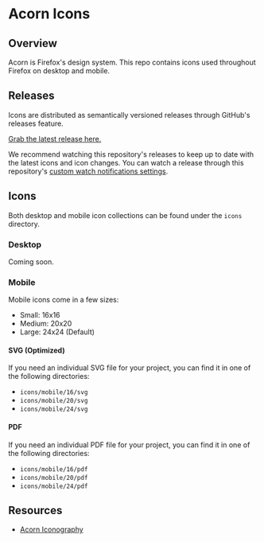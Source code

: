 # Acorn Icons
## Overview
Acorn is Firefox's design system. This repo contains icons used throughout Firefox on desktop and mobile.

## Releases
Icons are distributed as semantically versioned releases through GitHub's releases feature.

[Grab the latest release here.](https://github.com/FirefoxUX/acorn-icons/releases/latest) 

We recommend watching this repository's releases to keep up to date with the latest icons and icon changes. You can watch a release through this repository's [custom watch notifications settings](https://docs.github.com/en/account-and-profile/managing-subscriptions-and-notifications-on-github/setting-up-notifications/configuring-notifications#configuring-your-watch-settings-for-an-individual-repository).

## Icons
Both desktop and mobile icon collections can be found under the `icons` directory.

### Desktop
Coming soon.

### Mobile
Mobile icons come in a few sizes:
- Small: 16x16
- Medium: 20x20
- Large: 24x24 (Default)

#### SVG (Optimized)
If you need an individual SVG file for your project, you can find it in one of the following directories: 
- `icons/mobile/16/svg` 
- `icons/mobile/20/svg`
- `icons/mobile/24/svg`

#### PDF
If you need an individual PDF file for your project, you can find it in one of the following directories:
- `icons/mobile/16/pdf`
- `icons/mobile/20/pdf`
- `icons/mobile/24/pdf`

## Resources
- [Acorn Iconography](https://acorn.firefox.com/latest/styles/iconography.html)